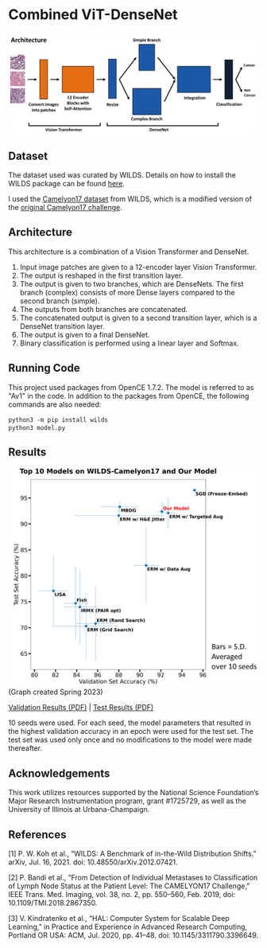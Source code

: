 # Combined ViT-DenseNet

<img src=architecture.png>

## Dataset

The dataset used was curated by WILDS.  Details on how to install the WILDS package can be found [here](https://wilds.stanford.edu/get_started/).

I used the [Camelyon17 dataset](https://wilds.stanford.edu/datasets/#camelyon17) from WILDS, which is a modified version of the [original Camelyon17 challenge](https://doi.org/10.1109/TMI.2018.2867350).

## Architecture

This architecture is a combination of a Vision Transformer and DenseNet.
1. Input image patches are given to a 12-encoder layer Vision Transformer.
2. The output is reshaped in the first transition layer.
3. The output is given to two branches, which are DenseNets.  The first branch (complex) consists of more Dense layers compared to the second branch (simple).
4. The outputs from both branches are concatenated.
5. The concatenated output is given to a second transition layer, which is a DenseNet transition layer.
6. The output is given to a final DenseNet.
7. Binary classification is performed using a linear layer and Softmax.

## Running Code

This project used packages from OpenCE 1.7.2.  The model is referred to as "Av1" in the code.  In addition to the packages from OpenCE, the following commands are also needed:

```
python3 -m pip install wilds
python3 model.py
```

## Results

<img src=results.png>
(Graph created Spring 2023)

[Validation Results (PDF)](val_results.pdf) | [Test Results (PDF)](test_results.pdf)

10 seeds were used.  For each seed, the model parameters that resulted in the highest validation accuracy in an epoch were used for the test set.  The test set was used only once and no modifications to the model were made thereafter.

## Acknowledgements
This work utilizes resources supported by the National Science Foundation’s Major Research Instrumentation program, grant #1725729, as well as the University of Illinois at Urbana-Champaign.

## References
[1] P. W. Koh et al., “WILDS: A Benchmark of in-the-Wild Distribution Shifts.” arXiv, Jul. 16, 2021. doi: 10.48550/arXiv.2012.07421.

[2] P. Bandi et al., “From Detection of Individual Metastases to Classification of Lymph Node Status at the Patient Level: The CAMELYON17 Challenge,” IEEE Trans. Med. Imaging, vol. 38, no. 2, pp. 550–560, Feb. 2019, doi: 10.1109/TMI.2018.2867350.

[3] V. Kindratenko et al., “HAL: Computer System for Scalable Deep Learning,” in Practice and Experience in Advanced Research Computing, Portland OR USA: ACM, Jul. 2020, pp. 41–48. doi: 10.1145/3311790.3396649.
